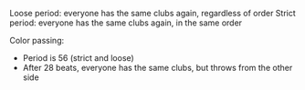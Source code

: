 Loose period: everyone has the same clubs again, regardless of order
Strict period: everyone has the same clubs again, in the same order


Color passing:
  * Period is 56 (strict and loose)
  * After 28 beats, everyone has the same clubs, but throws from the other side
